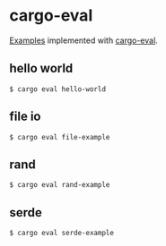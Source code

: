 # cargo-eval

[Examples](https://github.com/ozbe/rust-repls-and-runners#examples) implemented with [cargo-eval](https://github.com/reitermarkus/cargo-eval).


## hello world
```
$ cargo eval hello-world
```

## file io
```
$ cargo eval file-example
```

## rand
```
$ cargo eval rand-example
```

## serde
```
$ cargo eval serde-example
```
